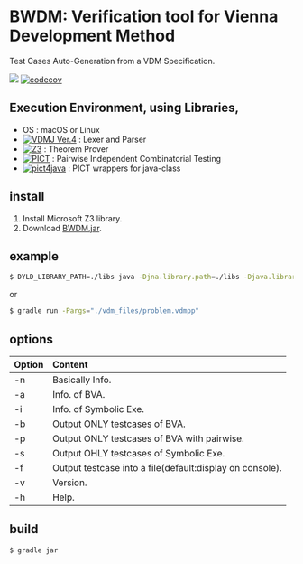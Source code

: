 # BWDM: Verification tool for Vienna Development Method
Test Cases Auto-Generation from a VDM Specification.

[![](https://img.shields.io/badge/GitHub%20Actions-enable-brightgreen.svg?logo=github)](https://github.com/korosuke613/BWDM/actions) [![codecov](https://codecov.io/gh/korosuke613/BWDM/branch/master/graph/badge.svg)](https://codecov.io/gh/korosuke613/BWDM)

## Execution Environment, using Libraries,
* OS : macOS or Linux
* [![VDMJ Ver.4](https://img.shields.io/badge/VDMJ-4-orange.svg)](https://github.com/nickbattle/vdmj.git) : Lexer and Parser
* [![Z3](https://img.shields.io/badge/Z3-4.6-blue.svg)](https://github.com/Z3Prover/z3) : Theorem Prover
* [![PICT](https://img.shields.io/badge/PICT-e7b0ef-yellow.svg)](https://github.com/Microsoft/pict) : Pairwise Independent Combinatorial Testing
* [![pict4java](https://img.shields.io/badge/pict4java-1.0-yellowgreen.svg)](https://github.com/korosuke613/pict4java) : PICT wrappers for java-class

## install
1. Install Microsoft Z3 library.
2. Download [BWDM.jar](https://github.com/korosuke613/BWDM/releases).


## example

```bash
$ DYLD_LIBRARY_PATH=./libs java -Djna.library.path=./libs -Djava.library.path=./libs -jar BWDM.jar ./vdm_files/probrem.vdmpp -n -a -i -s -b -p -d
```

or

```bash
$ gradle run -Pargs="./vdm_files/problem.vdmpp" 
```

## options

| Option | Content |
| --- |:---|
| -n | Basically Info. |
| -a | Info. of BVA. |
| -i | Info. of Symbolic Exe.  |
| -b | Output ONLY testcases of BVA. |
| -p | Output ONLY testcases of BVA with pairwise. |
| -s | Output OHLY testcases of Symbolic Exe. |
| -f | Output testcase into a file(default:display on console).|
| -v | Version. |
| -h | Help. |


## build

```bash
$ gradle jar
```
